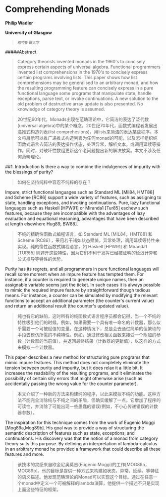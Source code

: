 Comprehending Monads
====================

**Philip Wadler**

**University of Glasgow**
>     格拉斯哥大学


#####Abstract
>Category theorists invented monads in the 1960's to concisely express certain aspects of universal algebra. Functional programmers invented list comprehensions in the 1970's to concisely express certain programs involving lists. This paper shows how list comprehensions may be generalised to an arbitrary monad, and how the resulting programming feature can concisely express in a pure functional language some programs that manipulate state, handle exceptions, parse text, or invoke continuations. A new solution to the old problem of destructive array update is also presented. No knowledge of category theory is assumed.

>20世纪60年代，Monads出现在范畴理论中，它简洁的表达了泛代数(universal algebra)中的某个概念。20世纪70年代，函数式编程者发展出递推式构造列表(list comprehesions)，用lists来简洁的表达某些程序。本文将展示可以推广递推式构造列表为任何monad的可能，以及怎样组织纯函数式语言去简洁的表达操作状态，处理异常，解析文本，或调用延续等操作。同时，对破坏性数组更新这个老问题提出新的解决放案。本文不涉及任何范畴理论。

##1. Introduction
Is there a way to combine the indulgences of impurity with the blessings of purity?

>如何在坚持纯粹中容忍不纯粹的存在？

Impure, strict functional languages such as Standard ML [Mil84, HMT88] and Scheme [RC86] support a wide variety of features, such as assigning to state, handling exceptions, and invoking continuations. Pure, lazy functional languages such as Haskell [HPW91] or Miranda1 [Tur85] eschew such features, because they are incompatible with the advantages of lazy evaluation and equational reasoning, advantages that have been described at length elsewhere Hug89, BW88].

>不纯的精确性函数式编程语言，如 Standard ML [MIL84，HMT88] 和 Scheme [RC86] ，采用若干诸如状态赋值，异常处理，调用延续等特性来实现。纯的惰性函数式编程语言，如  Haskell [HPW91] 和 Miranda1 [TUR85] 则避开这些特性，因为它们不利于发挥已经被证明的延迟计算和公式推导等特性的优势。

Purity has its regrets, and all programmers in pure functional languages will recall some moment when an impure feature has tempted them. For instance, if a counter is required to generate unique names, then an assignable variable seems just the ticket. In such cases it is always possible to mimic the required impure feature by straightforward though tedious means. For instance, a counter can be simulated by modifying the relevant functions to accept an additional parameter (the counter's current value) and return an additional result (the counter's updated value).

>纯也有它的缺陷，这时所有的纯函数式语言程序员都会记得，当一个不纯的特性吸引他们的时候。例如，如果需要一个具有唯一命名的计数器，那么似乎需要一个可被赋值的变量。在这种情况下，总是会去通过简单的但繁琐的手段去模仿所需的不纯特性。例如，通过修改相关函数来接受一个附加的参数（计数器的当前值），并返回最终结果（计数器的更新值），以这样的方式来模拟一个计数器。

This paper describes a new method for structuring pure programs that mimic impure features. This method does not completely eliminate the tension between purity and impurity, but it does relax it a little bit. It increases the readability of the resulting programs, and it eliminates the possibility of certain silly errors that might otherwise arise (such as accidentally passing the wrong value for the counter parameter).

>本文介绍了一种新的方法来构建纯的程序，以此来模拟不纯的功能。这种方法不能完全消除纯与不纯之间的矛盾，但确实缓解了一点。它增加了程序的可读性，并消除了可能出现一些愚蠢的错误(例如，不小心传递错误的计数器参数）。

The inspiration for this technique comes from the work of Eugenio Moggi [Mog89a,Mog89b]. His goal was to provide a way of structuring the semantic description of features such as state, exceptions, and continuations. His discovery was that the notion of a monad from category theory suits this purpose. By defining an interpretation of lambda-calculus in an arbitrary monad he provided a framework that could describe all these features and more.

>该技术的灵感来自欧金尼奥莫吉(Eugenio Moggi)的工作[MOG89a，MOG89b]。他的目标是提供一种方式来构建如状态，异常，延续，等特征的语义描述。他发现范畴理论的Monad可以实现这个目标。通过在任意一个monad中定义一个可被解释的lambda演算，他提供一个描述不只是实现上面这些特征的框架。

